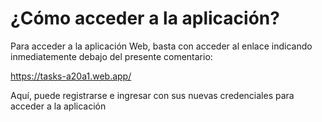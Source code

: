 # ¿Cómo acceder a la aplicación?

Para acceder a la aplicación Web, basta con acceder al enlace indicando inmediatemente debajo del presente comentario:

https://tasks-a20a1.web.app/

Aquí, puede registrarse e ingresar con sus nuevas credenciales para acceder a la aplicación
